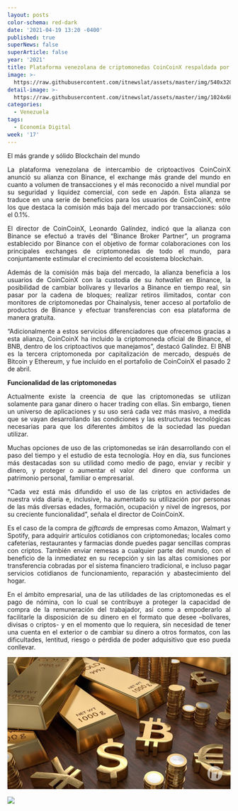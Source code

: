 ```yaml
---
layout: posts
color-schema: red-dark
date: '2021-04-19 13:20 -0400'
published: true
superNews: false
superArticle: false
year: '2021'
title: Plataforma venezolana de criptomonedas CoinCoinX respaldada por Binance
image: >-
  https://raw.githubusercontent.com/itnewslat/assets/master/img/540x320/Criptomonedas-p.jpg
detail-image: >-
  https://raw.githubusercontent.com/itnewslat/assets/master/img/1024x680/Criptomonedas-g.jpg
categories:
  - Venezuela
tags:
  - Economía Digital
week: '17'
---
```

<p style="text-align: justify;">El más grande y sólido Blockchain del mundo</p>
<p style="text-align: justify;"><strong></strong></p>
<p style="text-align: justify;">La plataforma venezolana de intercambio de criptoactivos CoinCoinX anunció su alianza con Binance, el exchange más grande del mundo en cuanto a volumen de transacciones y el más reconocido a nivel mundial por su seguridad y liquidez comercial, con sede en Japón. Esta alianza se traduce en una serie de beneficios para los usuarios de CoinCoinX, entre los que destaca la comisión más baja del mercado por transacciones: sólo el 0.1%.</p>
<p style="text-align: justify;">El director de CoinCoinX, Leonardo Galíndez, indicó que la alianza con Binance se efectuó a través del “Binance Broker Partner”, un programa establecido por Binance con el objetivo de formar colaboraciones con los principales exchanges de criptomonedas de todo el mundo, para conjuntamente estimular el crecimiento del ecosistema blockchain.</p>
<p style="text-align: justify;">Además de la comisión más baja del mercado, la alianza beneficia a los usuarios de CoinCoinX con la custodia de su <em>hotwallet</em> en Binance, la posibilidad de cambiar bolívares y llevarlos a Binance en tiempo real, sin pasar por la cadena de bloques; realizar retiros ilimitados, contar con monitores de criptomonedas por Chainalysis, tener acceso al portafolio de productos de Binance y efectuar transferencias con esa plataforma de manera gratuita.</p>
<p style="text-align: justify;">“Adicionalmente a estos servicios diferenciadores que ofrecemos gracias a esta alianza, CoinCoinX ha incluido la criptomoneda oficial de Binance, el BNB, dentro de los criptoactivos que manejamos”, destacó Galíndez. El BNB es la tercera criptomoneda por capitalización de mercado, después de Bitcoin y Ethereum, y fue incluido en el portafolio de CoinCoinX el pasado 2 de abril.</p>
<p style="text-align: justify;"><strong>Funcionalidad de las criptomonedas</strong></p>
<p style="text-align: justify;">Actualmente existe la creencia de que las criptomonedas se utilizan solamente para ganar dinero o hacer trading con ellas. Sin embargo, tienen un universo de aplicaciones y su uso será cada vez más masivo, a medida que se vayan desarrollando las condiciones y las estructuras tecnológicas necesarias para que los diferentes ámbitos de la sociedad las puedan utilizar.</p>
<p style="text-align: justify;">Muchas opciones de uso de las criptomonedas se irán desarrollando con el paso del tiempo y el estudio de esta tecnología. Hoy en día, sus funciones más destacadas son su utilidad como medio de pago, enviar y recibir y dinero, y proteger o aumentar el valor del dinero que conforma un patrimonio personal, familiar o empresarial.</p>
<p style="text-align: justify;">“Cada vez está más difundido el uso de las criptos en actividades de nuestra vida diaria e, inclusive, ha aumentado su utilización por personas de las más diversas edades, formación, ocupación y nivel de ingresos, por su creciente funcionalidad”, señala el director de CoinCoinX.</p>
<p style="text-align: justify;">Es el caso de la compra de<em> giftcards</em> de empresas como Amazon, Walmart y Spotify, para adquirir artículos cotidianos con criptomonedas; locales como cafeterías, restaurantes y farmacias donde puedes pagar sencillas compras con criptos. También enviar remesas a cualquier parte del mundo, con el beneficio de la inmediatez en su recepción y sin las altas comisiones por transferencia cobradas por el sistema financiero tradicional, e incluso pagar servicios cotidianos de funcionamiento, reparación y abastecimiento del hogar.</p>
<p style="text-align: justify;">En el ámbito empresarial, una de las utilidades de las criptomonedas es el pago de nómina, con lo cual se contribuye a proteger la capacidad de compra de la remuneración del trabajador, así como a empoderarlo al facilitarle la disposición de su dinero en el formato que desee –bolívares, divisas o criptos- y en el momento que lo requiera, sin necesidad de tener una cuenta en el exterior o de cambiar su dinero a otros formatos, con las dificultades, lentitud, riesgo o pérdida de poder adquisitivo que eso pueda conllevar.</p>

![](https://raw.githubusercontent.com/itnewslat/assets/master/img/540x320/Criptomonedas-p.jpg)

<img src="https://tracker.metricool.com/c3po.jpg?hash=56f88a41e39ab42c063cc51676587a04"/>